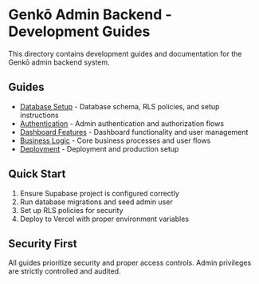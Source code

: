# Genkō Admin Backend - Development Guides

This directory contains development guides and documentation for the Genkō admin backend system.

## Guides

- [Database Setup](./database-setup.md) - Database schema, RLS policies, and setup instructions
- [Authentication](./authentication.md) - Admin authentication and authorization flows
- [Dashboard Features](./dashboard-features.md) - Dashboard functionality and user management
- [Business Logic](./business-logic.md) - Core business processes and user flows
- [Deployment](./deployment.md) - Deployment and production setup

## Quick Start

1. Ensure Supabase project is configured correctly
2. Run database migrations and seed admin user
3. Set up RLS policies for security
4. Deploy to Vercel with proper environment variables

## Security First

All guides prioritize security and proper access controls. Admin privileges are strictly controlled and audited.